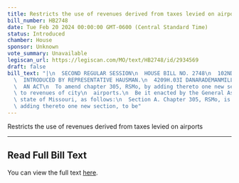 ```yaml
---
title: Restricts the use of revenues derived from taxes levied on airports
bill_number: HB2748
date: Tue Feb 20 2024 00:00:00 GMT-0600 (Central Standard Time)
status: Introduced
chamber: House
sponsor: Unknown
vote_summary: Unavailable
legiscan_url: https://legiscan.com/MO/text/HB2748/id/2934569
draft: false
bill_text: "|\n  SECOND REGULAR SESSION\n  HOUSE BILL NO. 2748\n  102ND GENERAL ASSEMBLY\n\
  \  INTRODUCED BY REPRESENTATIVE HAUSMAN.\n  4209H.03I DANARADEMANMILLER,ChiefClerk\n\
  \  AN ACT\n  To amend chapter 305, RSMo, by adding thereto one new section relating\
  \ to revenues of city\n  airports.\n  Be it enacted by the General Assembly of the\
  \ state of Missouri, as follows:\n  Section A. Chapter 305, RSMo, is amended by\
  \ adding thereto one new section, to be"
---
```

Restricts the use of revenues derived from taxes levied on airports

---

## Read Full Bill Text

You can view the full text [here](https://legiscan.com/MO/text/HB2748/id/2934569).

